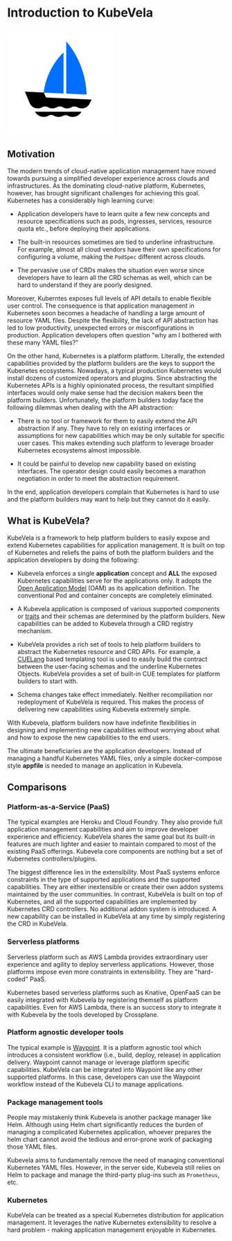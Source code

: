 # Introduction to KubeVela

![alt](../resources/KubeVela-01.png)

## Motivation

The modern trends of cloud-native application management have moved towards pursuing a simplified
developer experience across clouds and infrastructures. As the dominating cloud-native platform, Kubernetes,
however, has brought significant challenges for achieving this goal.
Kubernetes has a considerably high learning curve:

- Application developers have to learn quite a few new concepts and resource specifications such as pods, ingresses, 
  services, resource quota etc., before deploying their applications.

- The built-in resources sometimes are tied to underline infrastructure. For example, almost all
  cloud vendors have their own specifications for configuring a volume, making the `PodSpec` different
  across clouds.

- The pervasive use of CRDs makes the situation even worse since developers have to learn all the
  CRD schemas as well, which can be hard to understand if they are poorly designed.

Moreover, Kuberntes exposes full levels of API details to enable flexible user control.
The consequence is that application management in Kubernetes soon becomes a headache of handling a large amount of
resource YAML files.
Despite the flexibility, the lack of API abstraction has led to low productivity, unexpected errors or 
misconfigurations in production. Application developers often question "why am I bothered with these many YAML files?"

On the other hand, Kubernetes is a platform platform. Literally, the extended capabilities provided
by the platform builders are the keys to support the Kubenetes ecosystems.
Nowadays, a typical production Kubernetes would install dozens of customized operators and plugins. 
Since abstracting the Kubernetes APIs is a highly opinionated
process, the resultant simplified interfaces would only make sense had the decision makers been 
the platform builders. Unfortunately, the platform builders today face the following dilemmas when dealing
with the API abstraction:

- There is no tool or framework for them to easily extend the API abstraction if any. They have to rely on existing
  interfaces or assumptions for new capabilities which may be only suitable for specific user cases.
  This makes extending such platform to leverage broader Kubernetes ecosystems
  almost impossible.

- It could be painful to develop new capability based on existing interfaces. The operator design could
  easily becomes a marathon negotiation in order to meet the abstraction requirement.

In the end, application developers complain that Kubernetes is hard to use and the platform builders may want to help 
but they cannot do it easily.

## What is KubeVela?

KubeVela is a framework to help platform builders to easily expose and extend Kubernetes capabilities
for application management. It is built on top of Kubernetes and reliefs the pains of both the 
platform builders and the application developers by doing the following:

- Kubevela enforces a single **application** concept and **ALL** the exposed Kubernetes capabilities serve for the 
  applications only. It adopts the [Open Application Model](https://github.com/oam-dev/spec) (OAM) as its application 
  definition. The conventional Pod and container concepts are completely eliminated.
 
- A Kubevela application is composed of various supported components or
  [traits](https://github.com/oam-dev/spec/blob/master/introduction.md) and their schemas
  are determined by the platform builders. New capabilities can be added to Kubevela through a CRD registry
  mechanism. 

- KubeVela provides a rich set of tools to help platform builders to abstract the Kubernetes resource and CRD APIs.
  For example, a [CUELang](https://github.com/cuelang/cue) based templating tool is used to easily build the contract
  between the user-facing schemas and the underline Kubernetes Objects. KubeVela provides a set of built-in CUE templates
  for platform builders to start with.

- Schema changes take effect immediately. Neither recompiliation nor redeployment of KubeVela is required.
  This makes the process of delivering new capabilities using Kubevela extremely simple.
  
With Kubevela, platform builders now have indefinite flexibilities in designing and implementing new capabilities
without worrying about what and how to expose the new capabilities to the end users.

The ultimate beneficiaries are the application developers. Instead of managing a handful Kubernetes YAML files,
only a simple docker-compose style **appfile** is needed to manage an application in Kubevela.


## Comparisons

### Platform-as-a-Service (PaaS) 

The typical examples are Heroku and Cloud Foundry. They also provide full application management
capabilities and aim to improve developer experience and efficiency.
KubeVela shares the same goal but its built-in features are much lighter and easier to maintain 
compared to most of the existing PaaS offerings. Kubevela core components are nothing but a set
of Kubernetes controllers/plugins.

The biggest difference lies in the extensibility. Most PaaS systems enforce constraints in the type of 
supported applications and the supported capabilities. They are either inextensible or create their own
addon systems maintained by the user communities. In contrast, KubeVela is built on top of Kubernetes,
and all the supported capabilities are implemented by Kubernetes CRD controllers. No additional
addon system is introduced. A new capability can be installed in KubeVela at any time by simply
registering the CRD in KubeVela.


### Serverless platforms  

Serverless platform such as AWS Lambda provides extraordinary user experience and agility to deploy
serverless applications. However, those platforms impose even more constraints in extensibility. 
They are "hard-coded" PaaS.

Kubernetes based serverless platforms such as Knative, OpenFaaS can be easily integrated with
Kubevela by registering themself as platform capabilities. Even for AWS Lambda, there is an 
success story to integrate it with Kubevela by the tools developed by Crossplane.

### Platform agnostic developer tools

The typical example is [Waypoint](https://github.com/hashicorp/waypoint). It is a platform agnostic tool
which introduces a consistent workflow (i.e., build, deploy, release) in application delivery.
Waypoint cannot manage or leverage platform specific capabilities. KubeVela can be integrated into Waypoint 
like any other supported platforms. In this case, developers can use the Waypoint workflow instead of the
Kubevela CLI to manage applications.


### Package management tools 

People may mistakenly think Kubevela is another package manager like Helm. Although using 
Helm chart significantly reduces the burden of managing a complicated Kubernetes
application, whoever prepares the helm chart cannot avoid the tedious and error-prone work
of packaging those YAML files.

Kubevela aims to fundamentally remove the need of managing conventional Kubernetes YAML files.
However, in the server side, Kubevela still relies on Helm to package and manage the third-party
plug-ins such as `Prometheus`, etc.

### Kubernetes

KubeVela can be treated as a special Kubernetes distribution for application management. It leverages the 
native Kubernetes extensibility to resolve a hard problem - making application management enjoyable in Kubernetes.
